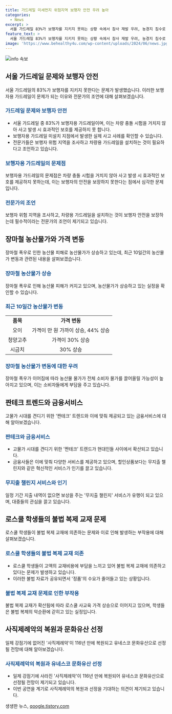 ```yaml
---
title: 가드레일 미세먼지 위험지역 보행자 안전 우려 높아
categories:
  - News
excerpt: >
  서울 가드레일 83%가 보행자를 지키지 못하는 상황 속에서 참사 재발 우려, 농경지 침수로 농산물 값 급등, 짠테크 트렌드 등의 이야기와 함께, 로스쿨생들이 불법 교재를 이용해 현실에 대한 걱정을 더했던 7월 11일의 주요 뉴스를 요약했습니다. 시청 역주행 참사 이후 가드레일 문제와 농산물값 급등, 짠테크 트렌드 등으로 사람들의 이목을 끌 것으로 기대합니다.
feature_text: >
  서울 가드레일 83%가 보행자를 지키지 못하는 상황 속에서 참사 재발 우려, 농경지 침수로 농산물 값 급등, 짠테크 트렌드 등의 이야기와 함께, 로스쿨생들이 불법 교재를 이용해 현실에 대한 걱정을 더했던 7월 11일의 주요 뉴스를 요약했습니다. 시청 역주행 참사 이후 가드레일 문제와 농산물값 급등, 짠테크 트렌드 등으로 사람들의 이목을 끌 것으로 기대합니다.
image: 'https://www.behealthy4u.com/wp-content/uploads/2024/06/news.jpg'
---
```


<p><img src="https://www.behealthy4u.com/wp-content/uploads/2024/06/news.jpg" alt="info 속보" /></p>

<h2 data-ke-size="size26">서울 가드레일 문제와 보행자 안전</h2>

<p data-ke-size="size16">서울 가드레일의 83%가 보행자를 지키지 못한다는 문제가 발생했습니다. 이러한 보행자용 가드레일이 문제가 되는 이유와 전문가의 조언에 대해 살펴보겠습니다.</p>

<h3><b><span style="color: #1a5490;">가드레일 문제와 보행자 안전</span></b></h3>

<ul>
  <li>서울 가드레일 중 83%가 보행자용 가드레일이며, 이는 차량 충돌 시험을 거치지 않아 사고 발생 시 효과적인 보호를 제공하지 못 합니다.</li>
  <li>보행자용 가드레일 미설치 지점에서 발생한 실제 사고 사례를 확인할 수 있습니다.</li>
  <li>전문가들은 보행자 위험 지역을 조사하고 차량용 가드레일을 설치하는 것이 필요하다고 조언하고 있습니다.</li>
</ul>

<h3><b><span style="color: #1a5490;">보행자용 가드레일의 문제점</span></b></h3>

<p data-ke-size="size16">보행자용 가드레일의 문제점은 차량 충돌 시험을 거치지 않아 사고 발생 시 효과적인 보호를 제공하지 못하는데, 이는 보행자의 안전을 보장하지 못한다는 점에서 심각한 문제입니다.</p>

<h3><b><span style="color: #1a5490;">전문가의 조언</span></b></h3>

<p data-ke-size="size16">보행자 위험 지역을 조사하고, 차량용 가드레일을 설치하는 것이 보행자 안전을 보장하는데 필수적이라는 전문가의 조언이 제기되고 있습니다.</p>

<h2 data-ke-size="size26">장마철 농산물가와 가격 변동</h2>

<p data-ke-size="size16">장마철 폭우로 인한 농산물 피해로 농산물가가 상승하고 있는데, 최근 10일간의 농산물가 변동과 관련된 내용을 살펴보겠습니다.</p>

<h3><b><span style="color: #1a5490;">장마철 농산물가 상승</span></b></h3>

<p data-ke-size="size16">장마철 폭우로 인해 농산물 피해가 커지고 있으며, 농산물가가 상승하고 있는 실정을 확인할 수 있습니다.</p>

<h3><b><span style="color: #1a5490;">최근 10일간 농산물가 변동</span></b></h3>

<table>
  <tr>
    <td style="text-align: center; height: 17px;"><b>품목</b></td>
    <td style="text-align: center; height: 17px;"><b>가격 변동</b></td>
  </tr>
  <tr>
    <td style="text-align: center; height: 17px;">오이</td>
    <td style="text-align: center; height: 17px;">가격이 만 원 가까이 상승, 44% 상승</td>
  </tr>
  <tr>
    <td style="text-align: center; height: 17px;">청양고추</td>
    <td style="text-align: center; height: 17px;">가격이 30% 상승</td>
  </tr>
  <tr>
    <td style="text-align: center; height: 17px;">시금치</td>
    <td style="text-align: center; height: 17px;">30% 상승</td>
  </tr>
</table>

<h3><b><span style="color: #1a5490;">장마철 농산물가 변동에 대한 우려</span></b></h3>

<p data-ke-size="size16">장마철 폭우가 이어짐에 따라 농산물 물가가 전체 소비자 물가를 끌어올릴 가능성이 높아지고 있으며, 이는 소비자들에게 부담을 주고 있습니다.</p>

<h2 data-ke-size="size26">짠테크 트렌드와 금융서비스</h2>

<p data-ke-size="size16">고물가 시대를 견디기 위한 '짠테크' 트렌드와 이에 맞춰 제공되고 있는 금융서비스에 대해 알아보겠습니다.</p>

<h3><b><span style="color: #1a5490;">짠테크와 금융서비스</span></b></h3>

<ul>
  <li>고물가 시대를 견디기 위한 '짠테크' 트렌드가 현대인들 사이에서 확산되고 있습니다.</li>
  <li>금융사들은 이에 맞춰 다양한 서비스를 제공하고 있으며, 할인상품보다는 무지출 챌린지와 같은 혁신적인 서비스가 인기를 끌고 있습니다.</li>
</ul>

<h3><b><span style="color: #1a5490;">무지출 챌린지 서비스와 인기</span></b></h3>

<p data-ke-size="size16">일정 기간 지출 내역이 없으면 보상을 주는 '무지출 챌린지' 서비스가 유행이 되고 있으며, 대중들의 관심을 끌고 있습니다.</p>

<h2 data-ke-size="size26">로스쿨 학생들의 불법 복제 교재 문제</h2>

<p data-ke-size="size16">로스쿨 학생들이 불법 복제 교재에 의존하는 문제와 이로 인해 발생하는 부작용에 대해 살펴보겠습니다.</p>

<h3><b><span style="color: #1a5490;">로스쿨 학생들의 불법 복제 교재 의존</span></b></h3>

<ul>
  <li>로스쿨 학생들이 고액의 교재비용에 부담을 느끼고 있어 불법 복제 교재에 의존하고 있다는 문제가 발생하고 있습니다.</li>
  <li>이러한 불법 자료가 공유되면서 '정품'의 수요가 줄어들고 있는 상황입니다.</li>
</ul>

<h3><b><span style="color: #1a5490;">불법 복제 교재 문제로 인한 부작용</span></b></h3>

<p data-ke-size="size16">불법 복제 교재가 확산됨에 따라 로스쿨 사교육 가격 상승으로 이어지고 있으며, 학생들은 불법 복제의 악순환에 갇히고 있는 실정입니다.</p>

<h2 data-ke-size="size26">사직제례악의 복원과 문화유산 선정</h2>

<p data-ke-size="size16">일제 강점기에 없어진 '사직제례악'이 116년 만에 복원되고 유네스코 문화유산으로 선정될 전망에 대해 알아보겠습니다.</p>

<h3><b><span style="color: #1a5490;">사직제례악의 복원과 유네스코 문화유산 선정</span></b></h3>

<ul>
  <li>일제 강점기에 사라진 '사직제례악'이 116년 만에 복원되어 유네스코 문화유산으로 선정될 전망이 제기되고 있습니다.</li>
  <li>이번 공연을 계기로 사직제례악의 복원과 선정을 기대하는 의견이 제기되고 있습니다.</li>
</ul>
생생한 뉴스, <a href="https://qoogle.tistory.com" rel="dofollow">qoogle.tistory.com</a>


